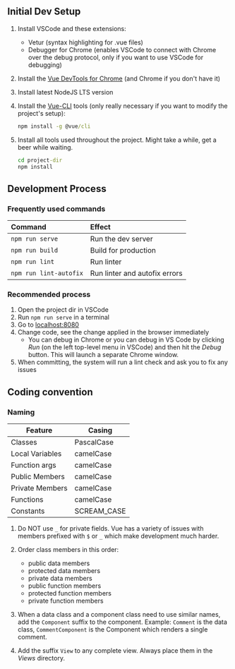 ## Initial Dev Setup

1. Install VSCode and these extensions:
    * Vetur (syntax highlighting for .vue files)
    * Debugger for Chrome (enables VSCode to connect with Chrome over the debug protocol, only if you want to use VSCode for debugging)
1. Install the [Vue DevTools for Chrome][vue-devtools] (and Chrome if you don't have it)
1. Install latest NodeJS LTS version
1. Install the [Vue-CLI][vue-cli] tools (only really necessary if you want to modify the project's setup):

    ```cmd
    npm install -g @vue/cli
    ```

1. Install all tools used throughout the project. Might take a while, get a beer while waiting.

    ```cmd
    cd project-dir
    npm install
    ```

## Development Process

### Frequently used commands

| Command | Effect |
| :------ | :----- |
| `npm run serve` | Run the dev server |
| `npm run build` | Build for production |
| `npm run lint` | Run linter |
| `npm run lint-autofix` | Run linter and autofix errors |

### Recommended process

1. Open the project dir in VSCode
1. Run `npm run serve` in a terminal
1. Go to [localhost:8080](localhost:8080)
1. Change code, see the change applied in the browser immediately
    * You can debug in Chrome or you can debug in VS Code by clicking *Run* (on the left top-level menu in VSCode) and then hit the *Debug* button.
    This will launch a separate Chrome window.
1. When committing, the system will run a lint check and ask you to fix any issues

## Coding convention

### Naming

| Feature         | Casing      |
| --------------- | ----------- |
| Classes         | PascalCase  |
| Local Variables | camelCase   |
| Function args   | camelCase   |
| Public Members  | camelCase   |
| Private Members | camelCase   |
| Functions       | camelCase   |
| Constants       | SCREAM_CASE |

1. Do NOT use `_` for private fields. Vue has a variety of issues with members prefixed with `$` or `_` which make development much harder.
2. Order class members in this order:

    * public data members
    * protected data members
    * private data members
    * public function members
    * protected function members
    * private function members

3. When a data class and a component class need to use similar names, add the `Component` suffix to the component. Example:
`Comment` is the data class, `CommentComponent` is the Component which renders a single comment.
4. Add the suffix `View` to any complete view. Always place them in the *Views* directory.

[vue-devtools]: https://chrome.google.com/webstore/detail/vuejs-devtools/nhdogjmejiglipccpnnnanhbledajbpd?hl=en
[vue-cli]: https://cli.vuejs.org/guide/